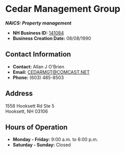 # Cedar Management Group
***NAICS: Property management***

- **NH Business ID:** [141084](https://quickstart.sos.nh.gov/online/BusinessInquire/BusinessInformation?businessID=53755)
- **Business Creation Date:** 08/08/1990

## Contact Information
- **Contact:** Allan J O'Brien
- **Email:** [CEDARMGT@COMCAST.NET](mailto:CEDARMGT@COMCAST.NET)
- **Phone:** (603) 485-8503

## Address
1558 Hooksett Rd Ste 5  
Hooksett, NH 03106

## Hours of Operation
- **Monday - Friday:** 9:00 a.m. to 6:00 p.m.
- **Saturday - Sunday:** Closed
